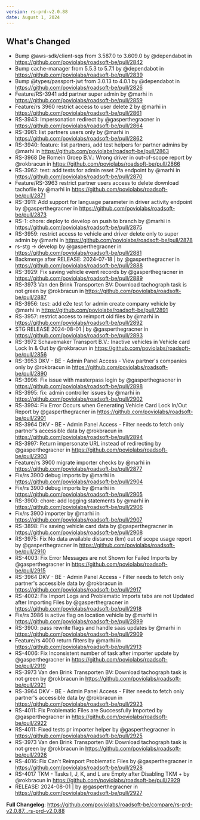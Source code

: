 ```yaml
---
version: rs-prd-v2.0.88
date: August 1, 2024
---
```


## What's Changed
* Bump @aws-sdk/client-sqs from 3.587.0 to 3.609.0 by @dependabot in https://github.com/poviolabs/roadsoft-be/pull/2842
* Bump cache-manager from 5.5.3 to 5.7.1 by @dependabot in https://github.com/poviolabs/roadsoft-be/pull/2839
* Bump @types/passport-jwt from 3.0.13 to 4.0.1 by @dependabot in https://github.com/poviolabs/roadsoft-be/pull/2826
* Feature/RS-3941 add partner super admin by @marhi in https://github.com/poviolabs/roadsoft-be/pull/2859
* Feature/rs 3960 restrict access to user delete 2 by @marhi in https://github.com/poviolabs/roadsoft-be/pull/2861
* RS-3943: Impersonation redirect by @gasperthegracner in https://github.com/poviolabs/roadsoft-be/pull/2864
* RS-3961: list partners users only by @marhi in https://github.com/poviolabs/roadsoft-be/pull/2862
* RS-3940: feature: list partners, add test helpers for partner admins by @marhi in https://github.com/poviolabs/roadsoft-be/pull/2863
* RS-3968 De Romein Groep B.V.: Wrong driver in out-of-scope report by @rokbracun in https://github.com/poviolabs/roadsoft-be/pull/2866
* RS-3962: test: add tests for admin reset 2fa endpoint by @marhi in https://github.com/poviolabs/roadsoft-be/pull/2870
* Feature/RS-3963 restrict partner users access to delete download tachofile by @marhi in https://github.com/poviolabs/roadsoft-be/pull/2871
* RS-3911: Add support for language parameter in driver activity endpoint by @gasperthegracner in https://github.com/poviolabs/roadsoft-be/pull/2873
* RS-1: chore: deploy to develop on push to branch by @marhi in https://github.com/poviolabs/roadsoft-be/pull/2875
* RS-3959: restrict access to vehicle and driver delete only to super admin by @marhi in https://github.com/poviolabs/roadsoft-be/pull/2878
* rs-stg -> develop by @gasperthegracner in https://github.com/poviolabs/roadsoft-be/pull/2881
* Backmerge after RELEASE: 2024-07-18 | by @gasperthegracner in https://github.com/poviolabs/roadsoft-be/pull/2888
* RS-3929: Fix saving vehicle event records by @gasperthegracner in https://github.com/poviolabs/roadsoft-be/pull/2889
* RS-3973 Van den Brink Transporten BV: Download tachograph task is not green by @rokbracun in https://github.com/poviolabs/roadsoft-be/pull/2887
* RS-3956: test: add e2e test for admin create company vehicle by @marhi in https://github.com/poviolabs/roadsoft-be/pull/2891
* RS-3957: restrict access to reimport old files by @marhi in https://github.com/poviolabs/roadsoft-be/pull/2892
* STG RELEASE 2024-08-01 |  by @gasperthegracner in https://github.com/poviolabs/roadsoft-be/pull/2893
* RS-3972 Schavemaker Transport B.V.: Inactive vehicles in Vehicle card Lock In & Out by @rokbracun in https://github.com/poviolabs/roadsoft-be/pull/2856
* RS-3953 DKV - BE - Admin Panel Access - View partner's companies only by @rokbracun in https://github.com/poviolabs/roadsoft-be/pull/2890
* RS-3996: Fix issue with masterpass login by @gasperthegracner in https://github.com/poviolabs/roadsoft-be/pull/2898
* RS-3995: fix: admin controller issues by @marhi in https://github.com/poviolabs/roadsoft-be/pull/2902
* RS-3994: Fix Error Occurs when Generating Vehicle Card Lock In/Out Report by @gasperthegracner in https://github.com/poviolabs/roadsoft-be/pull/2901
* RS-3964 DKV - BE - Admin Panel Access - Filter needs to fetch only partner's accessible data by @rokbracun in https://github.com/poviolabs/roadsoft-be/pull/2894
* RS-3997: Return impersonate URL instead of redirecting by @gasperthegracner in https://github.com/poviolabs/roadsoft-be/pull/2903
* Feature/rs 3900 migrate importer checks by @marhi in https://github.com/poviolabs/roadsoft-be/pull/2877
* Fix/rs 3900 debug imports by @marhi in https://github.com/poviolabs/roadsoft-be/pull/2904
* Fix/rs 3900 debug imports by @marhi in https://github.com/poviolabs/roadsoft-be/pull/2905
* RS-3900: chore: add logging statements by @marhi in https://github.com/poviolabs/roadsoft-be/pull/2906
* Fix/rs 3900 importer by @marhi in https://github.com/poviolabs/roadsoft-be/pull/2907
* RS-3898: Fix saving vehicle card data by @gasperthegracner in https://github.com/poviolabs/roadsoft-be/pull/2908
* RS-3975: Fix No data available distance (km) out of scope usage report by @gasperthegracner in https://github.com/poviolabs/roadsoft-be/pull/2910
* RS-4003: Fix Error Messages are not Shown for Failed Imports by @gasperthegracner in https://github.com/poviolabs/roadsoft-be/pull/2915
* RS-3964 DKV - BE - Admin Panel Access - Filter needs to fetch only partner's accessible data by @rokbracun in https://github.com/poviolabs/roadsoft-be/pull/2917
* RS-4002: Fix Import Logs and Problematic Imports tabs are not Updated after Importing Files by @gasperthegracner in https://github.com/poviolabs/roadsoft-be/pull/2918
* Fix/rs 3986 is active flag on location vehicle by @marhi in https://github.com/poviolabs/roadsoft-be/pull/2899
* RS-3900: pass rewrite flags and handle saas updates by @marhi in https://github.com/poviolabs/roadsoft-be/pull/2909
* Feature/rs 4000 return filters by @marhi in https://github.com/poviolabs/roadsoft-be/pull/2913
* RS-4006: Fix Inconsistent number of task after importer update by @gasperthegracner in https://github.com/poviolabs/roadsoft-be/pull/2919
* RS-3973 Van den Brink Transporten BV: Download tachograph task is not green by @rokbracun in https://github.com/poviolabs/roadsoft-be/pull/2921
* RS-3964 DKV - BE - Admin Panel Access - Filter needs to fetch only partner's accessible data by @rokbracun in https://github.com/poviolabs/roadsoft-be/pull/2923
* RS-4011: Fix Problematic Files are Successfully Imported by @gasperthegracner in https://github.com/poviolabs/roadsoft-be/pull/2922
* RS-4011: Fixed tests pr importer helper by @gasperthegracner in https://github.com/poviolabs/roadsoft-be/pull/2925
* RS-3973 Van den Brink Transporten BV: Download tachograph task is not green by @rokbracun in https://github.com/poviolabs/roadsoft-be/pull/2926
* RS-4016: Fix  Can't Reimport Problematic Files by @gasperthegracner in https://github.com/poviolabs/roadsoft-be/pull/2928
* RS-4017 TKM - Tasks I, J, K, and L are Empty after Disabling TKM + by @rokbracun in https://github.com/poviolabs/roadsoft-be/pull/2929
* RELEASE: 2024-08-01 |  by @gasperthegracner in https://github.com/poviolabs/roadsoft-be/pull/2927


**Full Changelog**: https://github.com/poviolabs/roadsoft-be/compare/rs-prd-v2.0.87...rs-prd-v2.0.88